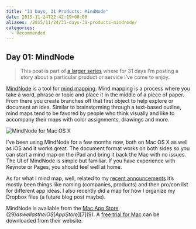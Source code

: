 ```yaml
---
title: "31 Days, 31 Products: MindNode"
date: 2015-11-24T22:42:19+00:00
aliases: /2015/11/24/31-days-31-products-mindnode/
categories:
  - Recommended
---
```


## Day 01: MindNode

> This post is part of [a larger series][1] where for 31 days I&#8217;m posting a story about a particular product or service I&#8217;ve come to enjoy.

[MindNode][2] is a tool for [mind mapping][3]. Mind mapping is a process where you take a word, phrase or topic and place it in the middle of a piece of paper. From there you create branches off that first object to help explore or document an idea. Similar to brainstorming through a text-based outline, mind maps tend to be favored by people who think visually and like to accompany their maps with color assignments, drawings and more.

![MindNode for Mac OS X][4]

I&#8217;ve been using MindNode for a few months now, both on Mac OS X as well as iOS and it works great. The document format works on both sides so you can start a mind map on the iPad and bring it back the Mac with no issues. The UI of MindNode is simple but familiar. If you have experience with Keynote or Pages, you should feel well at home.

As for what I mind map, well, related to my [recent announcements][5] it&#8217;s mostly been things like naming (companies, products) and then pro/con list for different app ideas. I also recently did a map for how I organize my Dropbox files (a future blog post maybe).

MindNode is available from the [Mac App Store][6] ($29) as well as the iOS [App Store][7] ($9). A [free trial for Mac][8] can be downloaded from their website.

[1]: http://mikezornek.com/2015/11/24/31-days-31-products-launch-post/
[2]: https://mindnode.com/
[3]: https://en.wikipedia.org/wiki/Mind_map
[4]: http://mikezornek.com/media/images/31products/MindNodeMac.png "MindNode for Mac OS X"
[5]: http://mikezornek.com/2015/11/16/rebooting-my-professional-side-projects/
[6]: https://itunes.apple.com/app/mindnode-pro/id992076693?mt=12&uo=4&at=11l5H7&ct=web
[7]: https://itunes.apple.com/app/mindnode/id312220102?mt=8&uo=4&at=11l5H7&ct=web
[8]: http://mindnode.com/downloads/MindNodeMacDemo.zip
